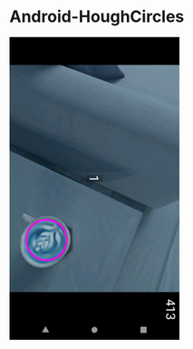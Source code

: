 # Android-HoughCircles

<img src="https://github.com/gemilepus/Android-HoughCircles/blob/master/Cover.png" width="300" />
